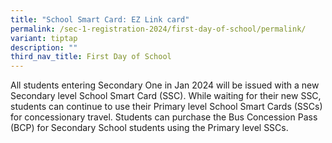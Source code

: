 ```yaml
---
title: "School Smart Card: EZ Link card"
permalink: /sec-1-registration-2024/first-day-of-school/permalink/
variant: tiptap
description: ""
third_nav_title: First Day of School
---
```

<p>All students entering Secondary One in Jan 2024 will be issued with a new Secondary level School Smart Card (SSC). While waiting for their new SSC, students can continue to use their Primary level School Smart Cards (SSCs) for concessionary travel. Students can purchase the Bus Concession Pass (BCP) for Secondary School students using the Primary level SSCs.</p>